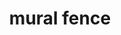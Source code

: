 ---
pid: llg5
title: mural fence
location_transcription: in a neighborhood
coordinates: "[-75.176350589288, 40.035471731794]"
zipcode: '18976'
gen_neighborhood: 
neighborhood: 
outside_phl: 'Warrington PA '
age: '14'
age_range: 13-19
instagram: 
image_file_name: llg_5.jpg
proposal_transcription: |-
  There are so many fences in philadelphia neighborhoods, and a lot of them are ugly and old. Having a large fence is extremely unwelcoming, but a large fence with a mural on it would brighten up the community instead of being a boring old rusty fence

  mural spray painted on fence so can still see the mural and it's on the fence
topic: Neighborhoods
topic_summary: 0, 0, 0
type: 2D,Garden,Mural
keywords_other: fences
credit: Megan
image_labels: 
twitter: 
facebook: 
permalink: "/monuments/llg5/"
layout: item-page
---